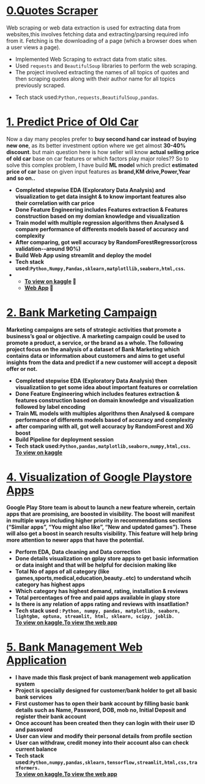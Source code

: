 
# [0.Quotes Scraper](https://github.com/ashwinshetgaonkar/Web-Quotes-Scraper)
Web scraping or web data extraction is used for extracting data from websites,this involves fetching data and extracting/parsing required info from it. Fetching is the downloading of a page (which a browser does when a user views a page).

* Implemented Web Scraping to extract data from static sites.
* Used `requests` and `BeautifulSoup` libraries to perform the web scraping.
* The project involved extracting the names of all topics of quotes and then scraping quotes along with their author name for all topics
  previously scraped.<br>
<!-- * Deployed the project using streamlit as a Web app. -->
* Tech stack used:`Python,requests,BeautifulSoup,pandas`.<br>
<!--   [To view the web app](https://share.streamlit.io/ashwinshetgaonkar/web-quotes-scraper/main/app.py) -->

  



# [1. Predict Price of Old Car](https://github.com/karanchinch10/Oldcar_Sell_Regression)                                      
 
Now a day many peoples prefer to <strong>buy second hand car instead of buying new one</strong>, as its better investment option where we get almost <strong>30-40% discount</strong>. but main question here is how seller will know <strong>actual selling price of old car</strong> base on car features or which factors play major roles?? So to solve this complex problem, I have build <strong>ML model</strong> which predict <strong>estimated price of car</strong> base on given input features as <strong>brand,KM drive,Power,Year and so on..

* Completed stepwise <strong>EDA (Exploratory Data Analysis)</strong> and visualization to get data insight & to know <strong>important features also their correlation</strong> with car price
* Done <strong>Feature Engineering</strong> includes <strong>Features extraction & Features construction</strong> based on my domian knowledge and visualization
* <strong>Train model</strong> with multiple regression algorithms then Analysed & compare performance of differents models based of <strong>accuracy and complexity</strong>
* After comparing, got well accuracy by <strong>RandomForestRegressor(cross validation--around 90%)</strong>
* <strong>Build Web App</strong> using streamlit and <strong>deploy</strong> the model 
* Tech stack used:`Python,Numpy,Pandas,sklearn,matplotllib,seaborn,html,css`.<br>
* * [To view on kaggle](https://www.kaggle.com/code/karanchinchpure/predict-price-of-used-cars-regression-problem) 💝
  * [Web App](https://karanchinch10-oldcar-sell-streamlit-app-p6gwqq.streamlitapp.com) 💝
  


# [2. Bank Marketing Campaign](https://github.com/ashwinshetgaonkar/Data-Visualization-Projects/tree/main/Super%20Store%20Analysis)
<strong>Marketing campaigns</strong> are sets of strategic activities that promote a <strong>business’s goal</strong> or objective. A marketing campaign could be used to promote a product, a service, or the brand as a whole. The following project focus on the analysis of a dataset of <strong>Bank Marketing</strong> which contains data or information about customers and aims to get useful insights from the data and <strong>predict if a new customer will accept a deposit offer or not</strong>.

* Completed stepwise <strong>EDA (Exploratory Data Analysis)</strong> then visualizatiion to get some idea about important features or correlation
* Done <strong>Feature Engineering</strong> which includes features extraction & features construction based on domain knowledge and <strong>visualization</strong> followed by label encoding
* Train ML models with multiples algorithms then Analysed & compare <strong>performance of differents models</strong> based of accuracy and complexity
* after comparing with all, got well accuracy by <strong>RandomForest and XG boost</strong>
* Build <strong>Pipeline</strong> for <strong>deployment</strong> session
*  Tech stack used:`Python,pandas,matplotlib,seaborn,numpy,html,css`.<br>
   [To view on kaggle](https://www.kaggle.com/code/karanchinchpure/bank-marketing-who-will-subscribe-for-deposit) 
   


<!-- # [4.Road Deaths Analysis](https://github.com/ashwinshetgaonkar/Data-Visualization-Projects/tree/main/Road%20Deaths%20Analysis)
* The Dataset contains information of number of deaths in various regions of the World from 1990-2019,along with other data like historical population,region code,Side of driving.

* My objective for this Project was to visualize the available data to draw insights from it which are not perceived just by reading through an excel/csv file.
* Here I have visualized the number of deaths using various plots to gain various insights from the data.
* From this I can easily state the regions with maximum,mean deaths,year in which max deaths occured and many more.<br>
  [To view on kaggle](https://www.kaggle.com/code/ashwinshetgaonkar/road-deaths-data-visualization-seaborn) -->
  


# [4. Visualization of Google Playstore Apps](https://github.com/ashwinshetgaonkar/Estimate-Mechanical-Properties-of-Steel-compostions)
<strong>Google Play Store</strong> team is about to launch a new feature wherein, certain apps that are promising, are boosted in visibility. The boost will manifest in multiple ways including <strong>higher priority in recommendations sections</strong> (“Similar apps”, “You might also like”, “New and updated games”). These will also get a boost in search results visibility. This feature will help bring more attention to <strong>newer apps that have the potential.</strong>

* Perform <strong>EDA, Data cleaning and Data correction</strong> 
* Done details <strong>visualization</strong> on gplay store apps to get basic information or data insight and that will be helpful for <strong>decision making</strong> like
* <strong>Total No of apps</strong> of all category (like games,sports,medical,education,beauty..etc) to understand whcih category has <strong>highest apps</strong>
* Which <strong>category</strong> has <strong>highest demand</strong>, rating, installation & reviews
* Total <strong>percentages of free and paid apps</strong> available in glapy store
* Is there is any <strong>relation of apps rating and reviews with insatllation?</strong>
* Tech stack used : `Python, numpy, pandas, matplotlib, seaborn, lightgbm, optuna, streamlit, html, sklearn, scipy, joblib.`<br>
  [To view on kaggle](https://www.kaggle.com/code/ashwinshetgaonkar/mech-prop-lightgbm-optuna),[To view the web app](https://share.streamlit.io/ashwinshetgaonkar/estimate-mechanical-properties-of-steel-compostions/main/app.py)
 

# [5. Bank Management Web Application](https://github.com/ashwinshetgaonkar/Movie-Rating-Sentiment-Analysis)
* I have made this <strong>flask project of bank management web application system</strong> 
* Project is specially designed for <strong>customer/bank holder</strong> to get all <strong>basic bank services</strong>
* First customer has to <strong>open their bank account</strong> by filling basic bank details such as Name, Password, DOB, mob no, Initial Deposit and register their bank account
* Once account has  been created then they can <strong>login</strong> with their <strong>user ID and password</strong>
* User can <strong>view and modify</strong> their <strong>personal details</strong> from profile section
* User can <strong>withdraw, credit money</strong> into their account also can <strong>check current balance</strong>
* Tech stack used:`Python,numpy,pandas,sklearn,tensorflow,streamlit,html,css,tranformers.`<br>
  [To view on kaggle](https://www.kaggle.com/code/ashwinshetgaonkar/movie-rating-sentiment-analysis),[To view the web app](https://share.streamlit.io/ashwinshetgaonkar/movie-rating-sentiment-analysis/main/app.py)
  
  

<!-- # [8.Fake News Classifier](https://github.com/ashwinshetgaonkar/Fake-News-Classifier)
* In today's world which contains a lot of digital data it will be very beneficial to have some kind of an software that will help us in descriminating between Fake and Real News with some given constraints.
* The dataset contains news instances with title and text along with its labels taken from various sources.
* My objective for this project was to train and compare the performance of various models on the basis of f1_score and time taken per prediction.
* Here I have demostrated how increasing the complexity of the model will lead to better performance but will hamper the time taken per prediction.
* Build an web app using streamlit which uses model trained using a feed forward neutral network.<br>
  [To view on kaggle](https://www.kaggle.com/code/ashwinshetgaonkar/fake-news-classifier-nb-bert),[To view the web app](https://share.streamlit.io/ashwinshetgaonkar/fake-news-classifier/main/app.py) -->
